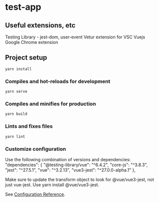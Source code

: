 # test-app

## Useful extensions, etc

Testing Library - jest-dom, user-event
Vetur extension for VSC
Vuejs Google Chrome extension

## Project setup
```
yarn install
```

### Compiles and hot-reloads for development
```
yarn serve
```

### Compiles and minifies for production
```
yarn build
```

### Lints and fixes files
```
yarn lint
```

### Customize configuration

Use the following combination of versions and dependencies: 
"dependencies": {
    "@testing-library/vue": "^6.4.2",
    "core-js": "^3.8.3",
    "jest": "^27.5.1",
    "vue": "^3.2.13",
    "vue3-jest": "^27.0.0-alpha.1"
  },

  Make sure to update the transform object to look for @vue/vue3-jest, not just vue-jest. Use yarn install @vue/vue3-jest.

See [Configuration Reference](https://cli.vuejs.org/config/).

